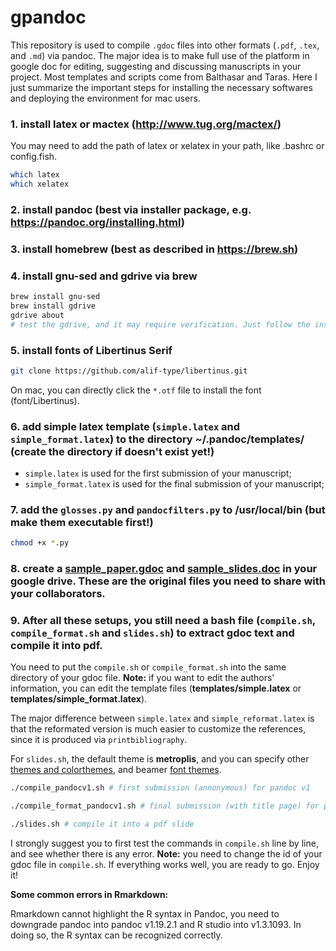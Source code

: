 # gpandoc
This repository is used to compile `.gdoc` files into other formats (`.pdf`, `.tex`, and `.md`) via pandoc. The major idea is to make full use of the platform in google doc for editing, suggesting and discussing manuscripts in your project. Most templates and scripts come from Balthasar and Taras. Here I just summarize the important steps for installing the necessary softwares and deploying the environment for mac users.

### 1. install latex or mactex (http://www.tug.org/mactex/)

You may need to add the path of latex or xelatex in your path, like .bashrc or config.fish.

```bash
which latex
which xelatex
```

### 2. install pandoc (best via installer package, e.g. https://pandoc.org/installing.html)

### 3. install homebrew (best as described in https://brew.sh)

### 4. install gnu-sed and gdrive via brew

```bash
brew install gnu-sed
brew install gdrive
gdrive about 
# test the gdrive, and it may require verification. Just follow the instructions from the screen.
```

### 5. install fonts of Libertinus Serif

```bash
git clone https://github.com/alif-type/libertinus.git
```

On mac, you can directly click the `*.otf` file to install the font (font/Libertinus).

### 6. add simple latex template (`simple.latex` and `simple_format.latex`) to the directory ~/.pandoc/templates/ (create the directory if doesn't exist yet!)

- `simple.latex` is used for the first submission of your manuscript;
- `simple_format.latex` is used for the final submission of your manuscript;

### 7. add the `glosses.py` and `pandocfilters.py` to /usr/local/bin (but make them executable first!)

```bash
chmod +x *.py
```

### 8. create a [sample_paper.gdoc](https://docs.google.com/document/d/1xOjDwPo2gGC3dM5DeT30H_-r7ZeYV0wBQsoxCKAhAmI/edit?usp=sharing) and [sample_slides.doc](https://docs.google.com/document/d/1jiv7N8dlnIJcZDc-JV80rKkC7VRKTd3pyyn7PByk2Ms/edit) in your google drive. These are the original files you need to share with your collaborators. 

### 9. After all these setups, you still need a bash file (`compile.sh`, `compile_format.sh` and `slides.sh`) to extract gdoc text and compile it into pdf.

You need to put the `compile.sh` or `compile_format.sh` into the same directory of your gdoc file. **Note:** if you want to edit the authors' information, you can edit the template files (**templates/simple.latex** or **templates/simple_format.latex**).

The major difference between `simple.latex` and `simple_reformat.latex` is that the reformated version is much easier to customize the references, since it is produced via `printbibliography`.

For `slides.sh`, the default theme is **metroplis**, and you can specify other [themes and colorthemes](https://hartwork.org/beamer-theme-matrix/), and beamer [font themes](https://deic-web.uab.cat/~iblanes/beamer_gallery/index_by_font.html).

```bash
./compile_pandocv1.sh # first submission (annonymous) for pandoc v1

./compile_format_pandocv1.sh # final submission (with title page) for pandoc v1

./slides.sh # compile it into a pdf slide
```

I strongly suggest you to first test the commands in `compile.sh` line by line, and see whether there is any error. **Note:** you need to change the id of your gdoc file in `compile.sh`. If everything works well, you are ready to go. Enjoy it!



**Some common errors in Rmarkdown:**

Rmarkdown cannot highlight the R syntax in Pandoc, you need to downgrade pandoc into pandoc v1.19.2.1 and R studio into v1.3.1093. In doing so, the R syntax can be recognized correctly.

